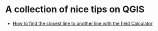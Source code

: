 # A collection of nice tips on QGIS

- [How to find the closest line to another line with the field Calculator](matching-lines)